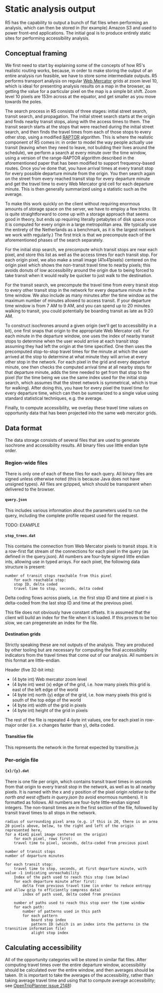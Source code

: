 # Static analysis output

R5 has the capability to output a bunch of flat files when performing an analysis, which can then
be stored in (for example) Amazon S3 and used to power front-end applications. The initial goal
is to produce entirely static sites for performing accessibility analysis.

## Conceptual framing

We first need to start by explaining some of the concepts of how R5's realistic routing works, because, in order
to make storing the output of an entire analysis run feasible, we have to store some intermediate outputs. R5 performs
transport analysis on regular [Web Mercator](https://en.wikipedia.org/wiki/Web_Mercator) grids at zoom level 10, which
is ideal for presenting analysis results on a map in the browser, as getting the value for a particular pixel on the map
is a simple bit shift. Zoom level 10 pixels are 153m across at the equator, and get smaller as you move towards the poles.

The search process in R5 consists of three stages: initial street search, transit search, and propagation. The initial street search
starts at the origin and finds nearby transit stops, along with the access times to them. The transit search starts at the stops that were
reached during the initial street search, and then finds the travel times from each of those stops to every other stop, using a modified
[RAPTOR](http://research.microsoft.com/pubs/156567/raptor_alenex.pdf) algorithm. This is where the realistic component of R5 comes in:
in order to model the way people actually use transit (leaving when they need to leave, not building their lives around the schedule),
we perform a search at every minute over the time window, using a version of the range-RAPTOR algorithm described in the aforementioned
paper that has been modified to support frequency-based routes. Once you've done that, you have arrival times at every transit stop
for every possible departure minute from the origin. You then search again on the street from every reached transit stop for every departure
minute and get the travel time to every Web Mercator grid cell for each departure minute. This is then generally summarized using a statistic
such as the average.

To make this work quickly on the client without requiring enormous amounts of storage space on the server, we have to employ a few tricks.
(It is quite straightforward to come up with a storage approach that seems good in theory, but ends up requiring literally petabytes of disk space once
it is computed for every origin in a large metropolitan area. We typically use the entirety of the Netherlands as a benchmark, as it is the
largest network we work with regularly.) The first trick is that we precompute each of the aforementioned phases of the search separately.

For the initial stop search, we precompute which transit stops are near each pixel, and store this list as well as the access times for each transit stop.
For each origin pixel, we also make a small image (41x41pixels) centered on the 
origin pixel which shows the non-transit travel time to nearby pixels; this avoids donuts of low accessibility around the origin due to being forced to take transit when
it would really be quicker to just walk to the destination.

For the transit search, we precompute the travel time from every
transit stop to every other transit stop in the network for every departure minute in the time window. We also include as many minutes after the time window
as the maximum number of minutes allowed to access transit. If your departure time window is from 7 AM to 9 AM, and you can spend up to 20 minutes walking
to transit, you could potentially be boarding transit as late as 9:20 AM.

To construct isochrones around a given origin (we'll get to accessibility in a bit), one first snaps that origin to the appropriate Web Mercator cell.
For each minute in the departure window, one uses the index of nearby transit stops to determine when the user would arrive at each transit stop
assuming they had left the origin at the time specified. One then uses the precomputed stop-to-stop travel times for the minute at which the user
arrived at the stop to determine at what minute they will arrive at every other stop in the network. For each pixel in the grid and every departure minute,
one then checks the computed arrival time at all nearby stops for that departure minute, adds the time needed to get from that stop to the pixel
(for the time being we use the same index used for the initial stop search, which assumes that the street network is symmetrical, which is true for walking).
After doing this, you have for every pixel the travel time for every departure time, which can then be summarized to a single value using standard statistical
techniques, e.g. the average.

Finally, to compute accessibility, we overlay these travel time values on opportunity data that has been projected into the same web mercator grids.

## Data format

The data storage consists of several files that are used to generate isochrone and accessibility results. All binary files use little endian byte order.

### Region-wide files

There is only one of each of these files for each query. All binary files are signed unless otherwise noted (this is because Java does not have unsigned types).
All files are gzipped, which should be transparent when delivered to the browser.

#### `query.json`

This includes various information about the parameters used to run the query, including the complete profile request used for the request.

TODO: EXAMPLE

#### `stop_trees.dat`

This contains the connection from Web Mercator pixels to transit stops. It is a row-first flat stream of the connections for each pixel in the query
(as defined in the query.json). All numbers are four-byte signed little endian ints, allowing use in typed arrays. For each pixel, the following data structure is present:

```
number of transit stops reachable from this pixel
	for each reachable stop:
	stop ID, delta coded
	travel time to stop, seconds, delta coded
```

Delta coding flows across pixels, i.e. the first stop ID and time at pixel n is delta-coded from the last stop ID and time at the previous pixel.

This file does not obviously have constant offsets. It is assumed that the client will build an index for the file when it is loaded. If this proves
to be too slow, we can pregenerate an index for the file.

#### Destination grids

Strictly speaking these are not outputs of the analysis. They are produced by other tooling but are necessary for computing the final accessibility indicators from the travel times that come out of our analysis. All numbers in this format are little-endian.

Header (five 32-bit ints):
 - (4 byte int) Web mercator zoom level
 - (4 byte int) west (x) edge of the grid, i.e. how many pixels this grid is east of the left edge of the world
 - (4 byte int) north (y) edge of the grid, i.e. how many pixels this grid is south of the top edge of the world
 - (4 byte int) width of the grid in pixels
 - (4 byte int) height of the grid in pixels

The rest of the file is repeated 4-byte int values, one for each pixel in row-major order (i.e. x changes faster than y), delta coded.

#### Transitive file

This represents the network in the format expected by transitive.js

### Per-origin file

#### `{x}/{y}.dat`

There is one file per origin, which contains transit travel times in seconds from that origin to every transit stop in the network, as well as to all nearby pixels. It is
named with the x and y position of the pixel origin _relative to the north and west offsets in query.json_ (to avoid enormous numbers). It is formatted as follows. All numbers
are four-byte little-endian signed integers. The non-transit times are in the first section of the file, followed by transit travel times to all stops in the network.

```
radius of surrounding pixel area (e.g. if this is 20, there is an area 20 pixels above, below, to the right and left of the origin represented here,
for a 41x41 pixel image centered on the origin)
	for each pixel, rows first:
	travel time to pixel, seconds, delta-coded from previous pixel

number of transit stops
number of departure minutes

for each transit stop:
	travel time to stop, seconds, at first departure minute, with value -1 indicating unreachability
	Index of the path used to reach this stop (see below)
	for each departure minute after first:
		delta from previous travel time (in order to reduce entropy and allow gzip to efficiently compress data)
		index of path used, delta coded from previous

	number of paths used to reach this stop over the time window
	for each path:
		number of patterns used in this path
		for each pattern
			board stop index
			pattern ID (which is an index into the patterns in the transitive information file)
			alight stop index

```

## Calculating accessibility

All of the opportunity categories will be stored in similar flat files. After computing travel times over the entire departure window, accessibility should be calculated
over the entire window, and then averages should be taken. (It is important to take the averages of the accessibility, rather than taking average travel time and
using that to compute average accessibility; see [OpenTripPlanner issue 2148](https://github.com/opentripplanner/OpenTripPlanner/issues/2148))
